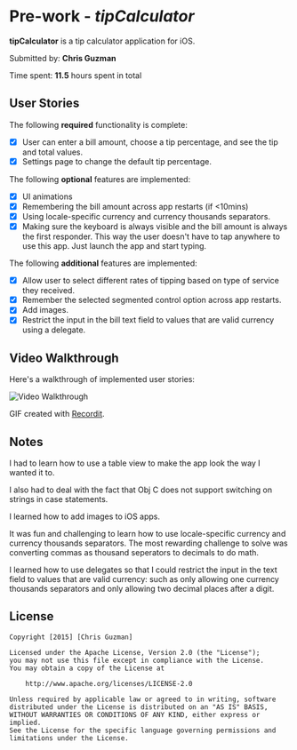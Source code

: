 # Pre-work - *tipCalculator*

**tipCalculator** is a tip calculator application for iOS.

Submitted by: **Chris Guzman**

Time spent: **11.5** hours spent in total

## User Stories

The following **required** functionality is complete:

* [X] User can enter a bill amount, choose a tip percentage, and see the tip and total values.
* [X] Settings page to change the default tip percentage.

The following **optional** features are implemented:
* [X] UI animations
* [X] Remembering the bill amount across app restarts (if <10mins)
* [X] Using locale-specific currency and currency thousands separators.
* [X] Making sure the keyboard is always visible and the bill amount is always the first responder. This way the user doesn't have to tap anywhere to use this app. Just launch the app and start typing.

The following **additional** features are implemented:

* [X] Allow user to select different rates of tipping based on type of service they received.
* [X] Remember the selected segmented control option across app restarts.
* [X] Add images.
* [X] Restrict the input in the bill text field to values that are valid currency using a delegate.

## Video Walkthrough

Here's a walkthrough of implemented user stories:

<img src='http://g.recordit.co/pZCo7T1Gk6.gif' title='Video Walkthrough' width='' alt='Video Walkthrough' />

GIF created with [Recordit](http://recordit.co/).

## Notes

I had to learn how to use a table view to make the app look the way I wanted it to.

I also had to deal with the fact that Obj C does not support switching on strings in case statements.

I learned how to add images to iOS apps.

It was fun and challenging to learn how to use locale-specific currency and currency thousands separators. The most rewarding challenge to solve was converting commas as thousand seperators to decimals to do math.

I learned how to use delegates so that I could restrict the input in the text field to values that are valid currency: such as only allowing one currency thousands separators and only allowing two decimal places after a digit.

## License

    Copyright [2015] [Chris Guzman]

    Licensed under the Apache License, Version 2.0 (the "License");
    you may not use this file except in compliance with the License.
    You may obtain a copy of the License at

        http://www.apache.org/licenses/LICENSE-2.0

    Unless required by applicable law or agreed to in writing, software
    distributed under the License is distributed on an "AS IS" BASIS,
    WITHOUT WARRANTIES OR CONDITIONS OF ANY KIND, either express or implied.
    See the License for the specific language governing permissions and
    limitations under the License.
